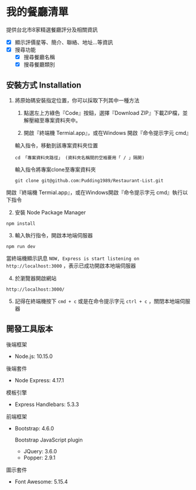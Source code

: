 # 我的餐廳清單
提供台北市8家精選餐廳評分及相關資訊
- [X] 顯示評價星等、簡介、聯絡、地址...等資訊
- [X] 搜尋功能
  - [X] 搜尋餐廳名稱
  - [X] 搜尋餐廳類別

## 安裝方式 Installation
1. 將原始碼安裝指定位置，你可以採取下列其中一種方法
    1. 點選左上方綠色『Code』按鈕，選擇『Download ZIP』下載ZIP檔，並解壓縮至專案資料夾中。
    
    2. 開啟『終端機 Termial.app』，或在Ｗindows 開啟『命令提示字元 cmd』
 
    輸入指令，移動到該專案資料夾位置
    ```
    cd 「專案資料夾路徑」 (資料夾名稱間的空格要用「 / 」隔開)
    ```
    輸入指令將專案clone至專案資料夾
     ```
    git clone git@github.com:Pudding1989/Restaurant-List.git
    ```

開啟『終端機 Termial.app』，或在Ｗindows開啟『命令提示字元 cmd』執行以下指令

2. 安裝 Node Package Manager
```
npm install
```
3. 輸入執行指令，開啟本地端伺服器
```
npm run dev
```
當終端機顯示訊息 `NOW, Express is start listening on http://localhost:3000` ，表示已成功開啟本地端伺服器


4. 於瀏覽器開啟網站
```
http://localhost:3000/
```

5. 記得在終端機按下 `cmd + c` 或是在命令提示字元 `ctrl + c` ，關閉本地端伺服器

## 開發工具版本

後端框架
- Node.js: 10.15.0

後端套件
- Node Express: 4.17.1

模板引擎
- Express Handlebars: 5.3.3

前端框架
- Bootstrap: 4.6.0

  Bootstrap JavaScript plugin
    - JQuery: 3.6.0
    - Popper: 2.9.1

圖示套件
- Font Awesome: 5.15.4

